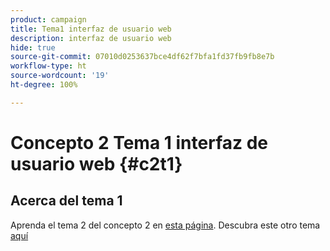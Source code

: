 ```yaml
---
product: campaign
title: Tema1 interfaz de usuario web
description: interfaz de usuario web
hide: true
source-git-commit: 07010d0253637bce4df62f7bfa1fd37fb9fb8e7b
workflow-type: ht
source-wordcount: '19'
ht-degree: 100%

---
```


# Concepto 2 Tema 1 interfaz de usuario web {#c2t1}

## Acerca del tema 1

Aprenda el tema 2 del concepto 2 en [esta página](topic2.md).
Descubra este otro tema [aquí](../../automation/workflow/about-workflows.md)